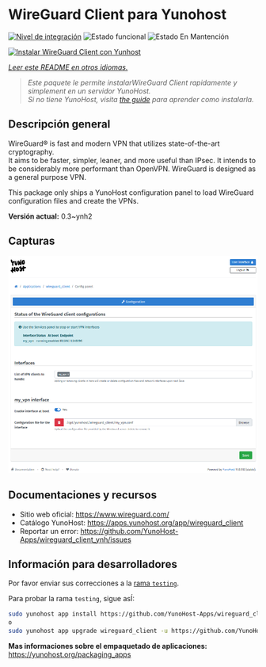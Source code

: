 <!--
Este archivo README esta generado automaticamente<https://github.com/YunoHost/apps/tree/master/tools/readme_generator>
No se debe editar a mano.
-->

# WireGuard Client para Yunohost

[![Nivel de integración](https://apps.yunohost.org/badge/integration/wireguard_client)](https://ci-apps.yunohost.org/ci/apps/wireguard_client/)
![Estado funcional](https://apps.yunohost.org/badge/state/wireguard_client)
![Estado En Mantención](https://apps.yunohost.org/badge/maintained/wireguard_client)

[![Instalar WireGuard Client con Yunhost](https://install-app.yunohost.org/install-with-yunohost.svg)](https://install-app.yunohost.org/?app=wireguard_client)

*[Leer este README en otros idiomas.](./ALL_README.md)*

> *Este paquete le permite instalarWireGuard Client rapidamente y simplement en un servidor YunoHost.*  
> *Si no tiene YunoHost, visita [the guide](https://yunohost.org/install) para aprender como instalarla.*

## Descripción general

WireGuard® is fast and modern VPN that utilizes state-of-the-art cryptography.  
It aims to be faster, simpler, leaner, and more useful than IPsec. It intends to be considerably more performant than OpenVPN. WireGuard is designed as a general purpose VPN.

This package only ships a YunoHost configuration panel to load WireGuard configuration files and create the VPNs.


**Versión actual:** 0.3~ynh2

## Capturas

![Captura de WireGuard Client](./doc/screenshots/wireguard_client.png)

## Documentaciones y recursos

- Sitio web oficial: <https://www.wireguard.com/>
- Catálogo YunoHost: <https://apps.yunohost.org/app/wireguard_client>
- Reportar un error: <https://github.com/YunoHost-Apps/wireguard_client_ynh/issues>

## Información para desarrolladores

Por favor enviar sus correcciones a la [rama `testing`](https://github.com/YunoHost-Apps/wireguard_client_ynh/tree/testing).

Para probar la rama `testing`, sigue asÍ:

```bash
sudo yunohost app install https://github.com/YunoHost-Apps/wireguard_client_ynh/tree/testing --debug
o
sudo yunohost app upgrade wireguard_client -u https://github.com/YunoHost-Apps/wireguard_client_ynh/tree/testing --debug
```

**Mas informaciones sobre el empaquetado de aplicaciones:** <https://yunohost.org/packaging_apps>
